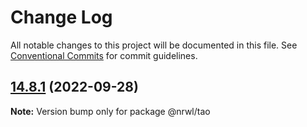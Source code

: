 # Change Log

All notable changes to this project will be documented in this file.
See [Conventional Commits](https://conventionalcommits.org) for commit guidelines.

## [14.8.1](https://github.com/nrwl/nx/compare/14.8.0...14.8.1) (2022-09-28)

**Note:** Version bump only for package @nrwl/tao

